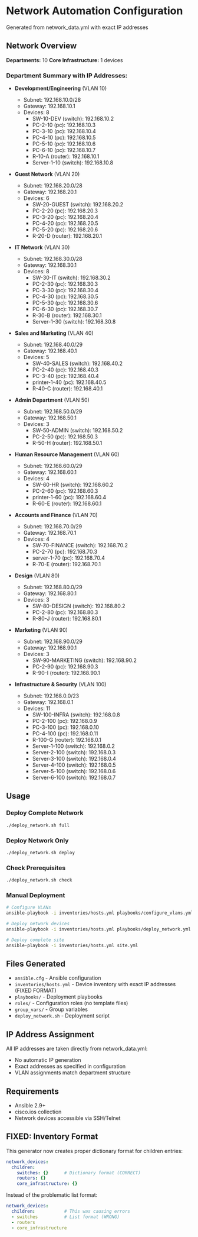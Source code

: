 # Network Automation Configuration

Generated from network_data.yml with exact IP addresses

## Network Overview

**Departments:** 10
**Core Infrastructure:** 1 devices

### Department Summary with IP Addresses:

- **Development/Engineering** (VLAN 10)
  - Subnet: 192.168.10.0/28
  - Gateway: 192.168.10.1
  - Devices: 8
    - SW-10-DEV (switch): 192.168.10.2
    - PC-2-10 (pc): 192.168.10.3
    - PC-3-10 (pc): 192.168.10.4
    - PC-4-10 (pc): 192.168.10.5
    - PC-5-10 (pc): 192.168.10.6
    - PC-6-10 (pc): 192.168.10.7
    - R-10-A (router): 192.168.10.1
    - Server-1-10 (switch): 192.168.10.8

- **Guest Network** (VLAN 20)
  - Subnet: 192.168.20.0/28
  - Gateway: 192.168.20.1
  - Devices: 6
    - SW-20-GUEST (switch): 192.168.20.2
    - PC-2-20 (pc): 192.168.20.3
    - PC-3-20 (pc): 192.168.20.4
    - PC-4-20 (pc): 192.168.20.5
    - PC-5-20 (pc): 192.168.20.6
    - R-20-D (router): 192.168.20.1

- **IT Network** (VLAN 30)
  - Subnet: 192.168.30.0/28
  - Gateway: 192.168.30.1
  - Devices: 8
    - SW-30-IT (switch): 192.168.30.2
    - PC-2-30 (pc): 192.168.30.3
    - PC-3-30 (pc): 192.168.30.4
    - PC-4-30 (pc): 192.168.30.5
    - PC-5-30 (pc): 192.168.30.6
    - PC-6-30 (pc): 192.168.30.7
    - R-30-B (router): 192.168.30.1
    - Server-1-30 (switch): 192.168.30.8

- **Sales and Marketing** (VLAN 40)
  - Subnet: 192.168.40.0/29
  - Gateway: 192.168.40.1
  - Devices: 5
    - SW-40-SALES (switch): 192.168.40.2
    - PC-2-40 (pc): 192.168.40.3
    - PC-3-40 (pc): 192.168.40.4
    - printer-1-40 (pc): 192.168.40.5
    - R-40-C (router): 192.168.40.1

- **Admin Department** (VLAN 50)
  - Subnet: 192.168.50.0/29
  - Gateway: 192.168.50.1
  - Devices: 3
    - SW-50-ADMIN (switch): 192.168.50.2
    - PC-2-50 (pc): 192.168.50.3
    - R-50-H (router): 192.168.50.1

- **Human Resource Management** (VLAN 60)
  - Subnet: 192.168.60.0/29
  - Gateway: 192.168.60.1
  - Devices: 4
    - SW-60-HR (switch): 192.168.60.2
    - PC-2-60 (pc): 192.168.60.3
    - printer-1-60 (pc): 192.168.60.4
    - R-60-E (router): 192.168.60.1

- **Accounts and Finance** (VLAN 70)
  - Subnet: 192.168.70.0/29
  - Gateway: 192.168.70.1
  - Devices: 4
    - SW-70-FINANCE (switch): 192.168.70.2
    - PC-2-70 (pc): 192.168.70.3
    - server-1-70 (pc): 192.168.70.4
    - R-70-E (router): 192.168.70.1

- **Design** (VLAN 80)
  - Subnet: 192.168.80.0/29
  - Gateway: 192.168.80.1
  - Devices: 3
    - SW-80-DESIGN (switch): 192.168.80.2
    - PC-2-80 (pc): 192.168.80.3
    - R-80-J (router): 192.168.80.1

- **Marketing** (VLAN 90)
  - Subnet: 192.168.90.0/29
  - Gateway: 192.168.90.1
  - Devices: 3
    - SW-90-MARKETING (switch): 192.168.90.2
    - PC-2-90 (pc): 192.168.90.3
    - R-90-I (router): 192.168.90.1

- **Infrastructure & Security** (VLAN 100)
  - Subnet: 192.168.0.0/23
  - Gateway: 192.168.0.1
  - Devices: 11
    - SW-100-INFRA (switch): 192.168.0.8
    - PC-2-100 (pc): 192.168.0.9
    - PC-3-100 (pc): 192.168.0.10
    - PC-4-100 (pc): 192.168.0.11
    - R-100-G (router): 192.168.0.1
    - Server-1-100 (switch): 192.168.0.2
    - Server-2-100 (switch): 192.168.0.3
    - Server-3-100 (switch): 192.168.0.4
    - Server-4-100 (switch): 192.168.0.5
    - Server-5-100 (switch): 192.168.0.6
    - Server-6-100 (switch): 192.168.0.7

## Usage

### Deploy Complete Network
```bash
./deploy_network.sh full
```

### Deploy Network Only
```bash
./deploy_network.sh deploy
```

### Check Prerequisites
```bash
./deploy_network.sh check
```

### Manual Deployment
```bash
# Configure VLANs
ansible-playbook -i inventories/hosts.yml playbooks/configure_vlans.yml

# Deploy network devices
ansible-playbook -i inventories/hosts.yml playbooks/deploy_network.yml

# Deploy complete site
ansible-playbook -i inventories/hosts.yml site.yml
```

## Files Generated

- `ansible.cfg` - Ansible configuration
- `inventories/hosts.yml` - Device inventory with exact IP addresses (FIXED FORMAT)
- `playbooks/` - Deployment playbooks
- `roles/` - Configuration roles (no template files)
- `group_vars/` - Group variables
- `deploy_network.sh` - Deployment script

## IP Address Assignment

All IP addresses are taken directly from network_data.yml:
- No automatic IP generation
- Exact addresses as specified in configuration
- VLAN assignments match department structure

## Requirements

- Ansible 2.9+
- cisco.ios collection
- Network devices accessible via SSH/Telnet

## FIXED: Inventory Format

This generator now creates proper dictionary format for children entries:
```yaml
network_devices:
  children:
    switches: {}      # Dictionary format (CORRECT)
    routers: {}
    core_infrastructure: {}
```

Instead of the problematic list format:
```yaml
network_devices:
  children:           # This was causing errors
  - switches          # List format (WRONG)
  - routers
  - core_infrastructure
```
